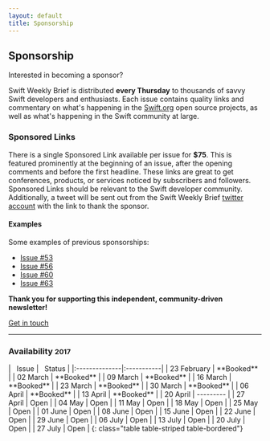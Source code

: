 ```yaml
---
layout: default
title: Sponsorship
---
```


<div class="row">
<div class="col-sm-10 col-sm-offset-1 col-md-10 col-md-offset-1">

<h2 class="text-center">Sponsorship</h2>
<p class="lead text-center">Interested in becoming a sponsor?</p>

<p>Swift Weekly Brief is distributed <b>every Thursday</b> to thousands of savvy Swift developers and enthusiasts.
Each issue contains quality links and commentary on what's happening in the <a href="https://swift.org">Swift.org</a> open source projects,
as well as what's happening in the Swift community at large.</p>

<h3>Sponsored Links</h3>
<p>There is a single Sponsored Link available per issue for <b>$75</b>.
This is featured prominently at the beginning of an issue, after the opening comments and before the first headline.
These links are great to get conferences, products, or services noticed by subscribers and followers.
Sponsored Links should be relevant to the Swift developer community. Additionally, a tweet will be sent out from
the Swift Weekly Brief <a href="{{ site.links.twitter }}">twitter account</a> with the link to thank the sponsor.</p>

<h4>Examples</h4>

<p>Some examples of previous sponsorships:</p>
<ul>
    <li><a href="/issue-53/">Issue #53</a></li>
    <li><a href="/issue-56/">Issue #56</a></li>
    <li><a href="/issue-60/">Issue #60</a></li>
    <li><a href="/issue-63/">Issue #63</a></li>
</ul>

<p class="text-muted text-center"><b>Thank you for supporting this independent, community-driven newsletter!</b></p>

<a class="btn btn-warning btn-lg center" href="mailto:jesse@jessesquires.com?subject=Swift Weekly Brief Sponsorship">Get in touch</a>

<hr/>

<h3>Availability <small>2017</small></h3>
<div class="table-responsive" markdown="1">
| <i class="fa fa-calendar" aria-hidden="true"></i>&nbsp; Issue | <i class="fa fa-star" aria-hidden="true"></i>&nbsp; Status |
|:--------------|:-----------|
| 23 February   | **Booked** |
| 02 March      | **Booked** |
| 09 March      | **Booked** |
| 16 March      | **Booked** |
| 23 March      | **Booked** |
| 30 March      | **Booked** |
| 06 April      | **Booked** |
| 13 April      | **Booked** |
| 20 April      | ---------  |
| 27 April      | Open       |
| 04 May        | Open       |
| 11 May        | Open       |
| 18 May        | Open       |
| 25 May        | Open       |
| 01 June       | Open       |
| 08 June       | Open       |
| 15 June       | Open       |
| 22 June       | Open       |
| 29 June       | Open       |
| 06 July       | Open       |
| 13 July       | Open       |
| 20 July       | Open       |
| 27 July       | Open       |
{: class="table table-striped table-bordered"}
</div>

</div> <!-- col -->
</div> <!-- row -->

